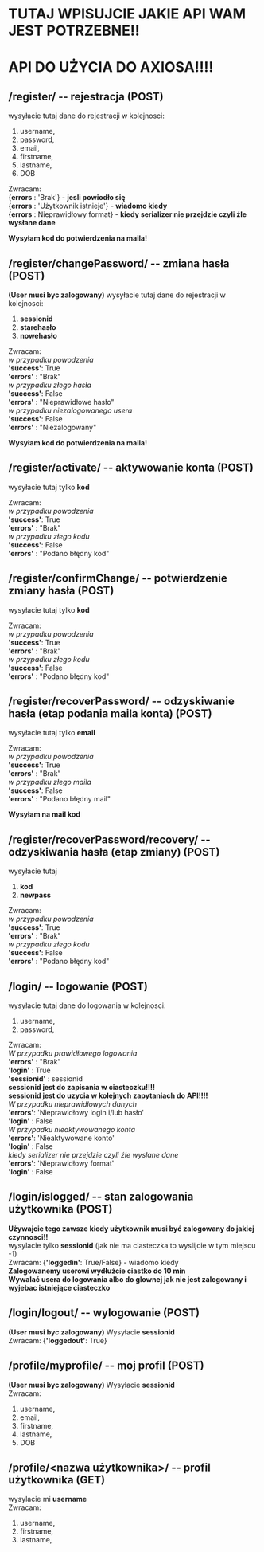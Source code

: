 # TUTAJ WPISUJCIE JAKIE API WAM JEST POTRZEBNE!!

# API DO UŻYCIA DO AXIOSA!!!!
## /register/ -- rejestracja (POST)
wysyłacie tutaj dane do rejestracji w kolejnosci:
1. username,
2. password,
3. email,
4. firstname,
5. lastname,
6. DOB

Zwracam:<br> 
{**errors** : 'Brak'} - **jesli powiodło się<br>**
{**errors** : 'Użytkownik istnieje'} - **wiadomo kiedy**<br>
{**errors** : Nieprawidłowy format} - **kiedy serializer nie przejdzie czyli źle wysłane dane**<br>

**Wysyłam kod do potwierdzenia na maila!**

## /register/changePassword/ -- zmiana hasła (POST)
**(User musi byc zalogowany)** wysyłacie tutaj dane do rejestracji w kolejnosci:
1. **sessionid**
2. **starehasło**
3. **nowehasło**

Zwracam:<br>
*w przypadku powodzenia*<br>
**'success'**: True<br>
**'errors'** : "Brak"<br>
*w przypadku złego hasła*<br>
**'success'**: False<br>
**'errors'** : "Nieprawidłowe hasło"<br>
*w przypadku niezalogowanego usera*<br>
**'success'**: False<br>
**'errors'** : "Niezalogowany"<br>

**Wysyłam kod do potwierdzenia na maila!**

## /register/activate/ -- aktywowanie konta (POST)

 wysyłacie tutaj tylko **kod**

Zwracam:<br>
*w przypadku powodzenia*<br>
**'success'**: True<br>
**'errors'** : "Brak"<br>
*w przypadku złego kodu*<br>
**'success'**: False<br>
**'errors'** : "Podano błędny kod"<br>

## /register/confirmChange/ -- potwierdzenie zmiany hasła (POST)

 wysyłacie tutaj tylko **kod**

Zwracam:<br>
*w przypadku powodzenia*<br>
**'success'**: True<br>
**'errors'** : "Brak"<br>
*w przypadku złego kodu*<br>
**'success'**: False<br>
**'errors'** : "Podano błędny kod"<br>

## /register/recoverPassword/ -- odzyskiwanie hasła (etap podania maila konta) (POST)

 wysyłacie tutaj tylko **email**

Zwracam:<br>
*w przypadku powodzenia*<br>
**'success'**: True<br>
**'errors'** : "Brak"<br>
*w przypadku złego maila*<br>
**'success'**: False<br>
**'errors'** : "Podano błędny mail"<br>

**Wysyłam na mail kod**

## /register/recoverPassword/recovery/ -- odzyskiwania hasła (etap zmiany) (POST)

 wysyłacie tutaj <br>
 1. **kod**
 2. **newpass**

Zwracam:<br>
*w przypadku powodzenia*<br>
**'success'**: True<br>
**'errors'** : "Brak"<br>
*w przypadku złego kodu*<br>
**'success'**: False<br>
**'errors'** : "Podano błędny kod"<br>


## /login/ -- logowanie (POST)
wysyłacie tutaj dane do logowania w kolejnosci:
1. username,
2. password,

Zwracam:<br>
*W przypadku prawidłowego logowania<br>*
**'errors'** : "Brak"<br>
**'login'** : True<br>
**'sessionid'** : sessionid<br> 
**sessionid jest do zapisania w ciasteczku!!!!**<br>
**sessionid jest do uzycia w kolejnych zapytaniach do API!!!!**<br>
*W przypadku nieprawidłowych danych*<br>
**'errors'**: 'Nieprawidłowy login i/lub hasło'<br>
**'login'** : False<br>
*W przypadku nieaktywowanego konta*<br>
**'errors'**: 'Nieaktywowane konto'<br>
**'login'** : False<br>
*kiedy serializer nie przejdzie czyli źle wysłane dane*<br>
**'errors'**: 'Nieprawidłowy format'<br>
**'login'** : False<br>

## /login/islogged/ -- stan zalogowania użytkownika (POST)
**Używajcie tego zawsze kiedy użytkownik musi być zalogowany do jakiej czynnosci!!**<br>
wysylacie tylko **sessionid** (jak nie ma ciasteczka to wyslijcie w tym miejscu -1)<br>
Zwracam: {**'loggedin'**: True/False} - wiadomo kiedy<br>
**Zalogowanemy userowi wydłużcie ciastko do 10 min**<br>
**Wywalać usera do logowania albo do glownej jak nie jest zalogowany i wyjebac istniejące ciasteczko**
## /login/logout/ -- wylogowanie (POST)
**(User musi byc zalogowany)** Wysyłacie **sessionid**<br>
Zwracam: {**'loggedout'**: True}
## /profile/myprofile/ -- moj profil (POST)
**(User musi byc zalogowany)** Wysyłacie **sessionid**<br>
Zwracam:
1. username,
2. email,
3. firstname,
4. lastname,
5. DOB
## /profile/<nazwa użytkownika>/ -- profil użytkownika (GET)
wysylacie mi **username**<br>
Zwracam:
1. username,
2. firstname,
3. lastname,
